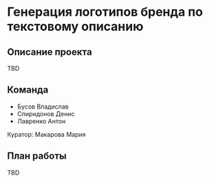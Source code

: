 # Генерация логотипов бренда по текстовому описанию
## Описание проекта
TBD

## Команда
- Бусов Владислав
- Спиридонов Денис
- Лавренко Антон

Куратор: Макарова Мария

## План работы
TBD 
